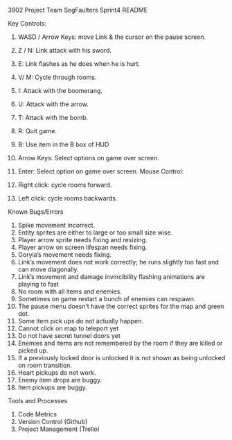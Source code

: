3902 Project
Team SegFaulters
Sprint4 README

Key Controls:
1. WASD / Arrow Keys: move Link & the cursor on the pause screen.
2. Z / N: Link attack with his sword.
3. E: Link flashes as he does when he is hurt.
4. V/ M: Cycle through rooms.
5. I: Attack with the boomerang.
6. U: Attack with the arrow.
7. T: Attack with the bomb.
8. R: Quit game.
9. B: Use item in the B box of HUD

10. Arrow Keys: Select options on game over screen.
11. Enter: Select option on game over screen.
Mouse Control:
   1. Right click: cycle rooms forward.
   2. Left click: cycle rooms backwards.


Known Bugs/Errors
   1. Spike movement incorrect.
   2. Entity sprites are either to large or too small size wise.
   3. Player arrow sprite needs fixing and resizing.
   4. Player arrow on screen lifespan needs fixing.
   5. Goryia’s movement needs fixing.
   6. Link’s movement does not work correctly; he runs slightly too fast and can move diagonally.
   7. Link’s movement and damage invincibility flashing animations are playing to fast
   8. No room with all items and enemies.
   9. Sometimes on game restart a bunch of enemies can respawn.
   10. The pause menu doesn’t have the correct sprites for the map and green dot.
   11. Some item pick ups do not actually happen.
   12. Cannot click on map to teleport yet
   13. Do not have secret tunnel doors yet
   14. Enemies and items are not remembered by the room if they are killed or picked up.
   15. If a previously locked door is unlocked it is not shown as being unlocked on room transition.
   16. Heart pickups do not work.
   17. Enemy item drops are buggy.
   18. Item pickups are buggy.


Tools and Processes 
   1. Code Metrics
   2. Version Control (Github)
   3. Project Management (Trello)